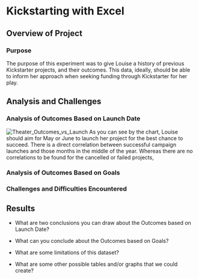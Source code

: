 # Kickstarting with Excel

## Overview of Project

### Purpose
The purpose of this experiment was to give Louise a history of previous Kickstarter projects, and their outcomes. This data, ideally, should be able to inform her approach when seeking funding through Kickstarter for her play.

## Analysis and Challenges

### Analysis of Outcomes Based on Launch Date
![Theater_Outcomes_vs_Launch](https://user-images.githubusercontent.com/68760574/88467636-d48de100-ce8d-11ea-8e3b-0e8013d41787.png)
As you can see by the chart, Louise should aim for May or June to launch her project for the best chance to succeed. There is a direct correlation between successful campaign launches and those months in the middle of the year. Whereas there are no correlations to be found for the cancelled or failed projects,

### Analysis of Outcomes Based on Goals


### Challenges and Difficulties Encountered

## Results

- What are two conclusions you can draw about the Outcomes based on Launch Date?

- What can you conclude about the Outcomes based on Goals?

- What are some limitations of this dataset?

- What are some other possible tables and/or graphs that we could create?
